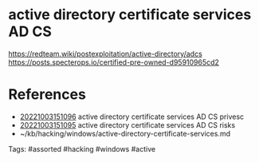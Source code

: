 # active directory certificate services AD CS
https://redteam.wiki/postexploitation/active-directory/adcs
https://posts.specterops.io/certified-pre-owned-d95910965cd2

# References
- [20221003151096](/zet/20221003151096/README.md) active directory certificate services AD CS privesc
- [20221003151095](/zet/20221003151095/README.md) active directory certificate services AD CS risks
- ~/kb/hacking/windows/active-directory-certificate-services.md

Tags:
    #assorted #hacking #windows #active
